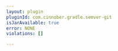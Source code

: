 ```yaml
---
layout: plugin
pluginId: com.cinnober.gradle.semver-git
isJarAvailable: true
error: NONE
violations: []

---
```

